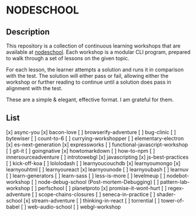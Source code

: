 # NODESCHOOL

## Description

This repository is a collection of continuous learning workshops that
are available at [nodeschool](nodeschool.io). Each workshop is a modular
CLI program, prepared to walk through a set of lessons on the given topic.

For each lesson, the learner attempts a solution and runs it in comparison with
the test. The solution will either pass or fail, allowing either the workshop
or further reading to continue until a solution does pass in alignment
with the test.

These are a simple & elegant, effective format. I am grateful for them.

## List

[x] async-you
[x] bacon-love
[ ] browserify-adventure
[ ] bug-clinic
[ ] bytewiser
[ ] count-to-6
[ ] currying-workshopper
[ ] elementary-electron
[x] es-next-generation
[x] expressworks
[ ] functional-javascript-workshop
[ ] git-it
[ ] goingnative
[x] howtomarkdown
[ ] how-to-npm
[ ] innersourceadventure
[ ] introtowebgl
[x] javascripting
[x] js-best-practices
[ ] kick-off-koa
[ ] lololodash
[ ] learnyoucouchdb
[x] learnyoumongo
[x] learnyouhtml
[ ] learnyoureact
[x] learnyounode
[ ] learnyoubash
[ ] learnuv
[ ] learn-generators
[ ] learn-sass
[ ] less-is-more
[ ] levelmeup
[ ] nodebot-workshop
[ ] node-debug-school (Post-mortem-Debugging)
[ ] pattern-lab-workshop
[ ] perfschool
[ ] planetproto
[x] promise-it-wont-hurt
[ ] regex-adventure
[ ] scope-chains-closures
[ ] seneca-in-practice
[ ] shader-school
[x] stream-adventure
[ ] thinking-in-react
[ ] torrential
[ ] tower-of-babel
[ ] web-audio-school
[ ] webgl-workshop
